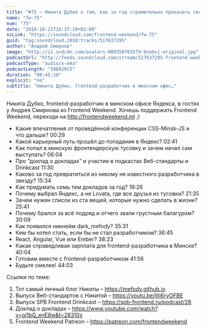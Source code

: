 ```yaml
---
title: "#75 – Никита Дубко о том, как за год стремительно прокачать свою карьеру frontend-разработчика"
name: "fw-75"
num: "75"
date: "2018-10-21T18:37:19+02:00"
scLink: "https://soundcloud.com/frontend-weekend/fw-75"
guid: "tag:soundcloud,2010:tracks/517637295"
author: "Андрей Смирнов"
image: "http://i1.sndcdn.com/avatars-000358703579-bnobxj-original.jpg"
podcastUrl: "http://feeds.soundcloud.com/stream/517637295-frontend-weekend-fw-75.m4a"
podcastType: "audio/x-m4a"
podcastLength: "39692915"
duration: "00:45:28"
explicit: "no"
subtitle: "Никита Дубко, frontend-разработчик в минском офис…"
---
```

Никита Дубко, frontend-разработчик в минском офисе Яндекса, в гостях у Андрея Смирнова из Frontend Weekend. Хочешь поддержать Frontend Weekend, переходи на http://frontendweekend.ml ;)

- Какие впечатления от проведённой конференции CSS-Minsk-JS и что дальше? 00:29
- Какой карьерный путь прошёл до попадания в Яндекс? 02:41
- Как попал в минскую фронтендерскую тусовку и зачем начал сам выступать? 06:04
- Про “доклад о докладах” и участие в подкастах Веб-стандарты и Drinkcast 11:30
- Каково за год превратиться из никому не известного разработчика в звезду? 15:34
- Как придумать семь тем докладов за год? 19:26
- Почему выбрал Яндекс, а не Lovata, где все друзья из тусовки? 21:35
- Зачем нужен список из ста вещей, которые нужно сделать в жизни? 25:41
- Почему брался за всё подряд и отчего звали грустным балагуром? 30:09
- Как появился никнейм dark_mefody? 35:31
- Кем бы хотел стать, если бы не стал разработчиком? 36:45
- React, Angular, Vue или Ember? 38:23
- Какая справедливая зарплата для frontend-разработчика в Минске? 40:04
- Готовим вместе с frontend-разработчиком 41:56
- Будьте смелее! 44:03

Ссылки по теме:
1) Тот самый личный блог Никиты – https://mefody.github.io
2) Выпуск Веб-стандартов с Никитой – https://youtu.be/jtIi6ryOFBE
3) Выпуск SPB Frontend Drinkcast – https://spb-frontend.ru/podcast/28
4) Доклад о докладах – https://www.youtube.com/watch?v=gi1bQ_enE8w&t=28310s
5) Frontend Weekend Patreon – https://patreon.com/frontendweekend